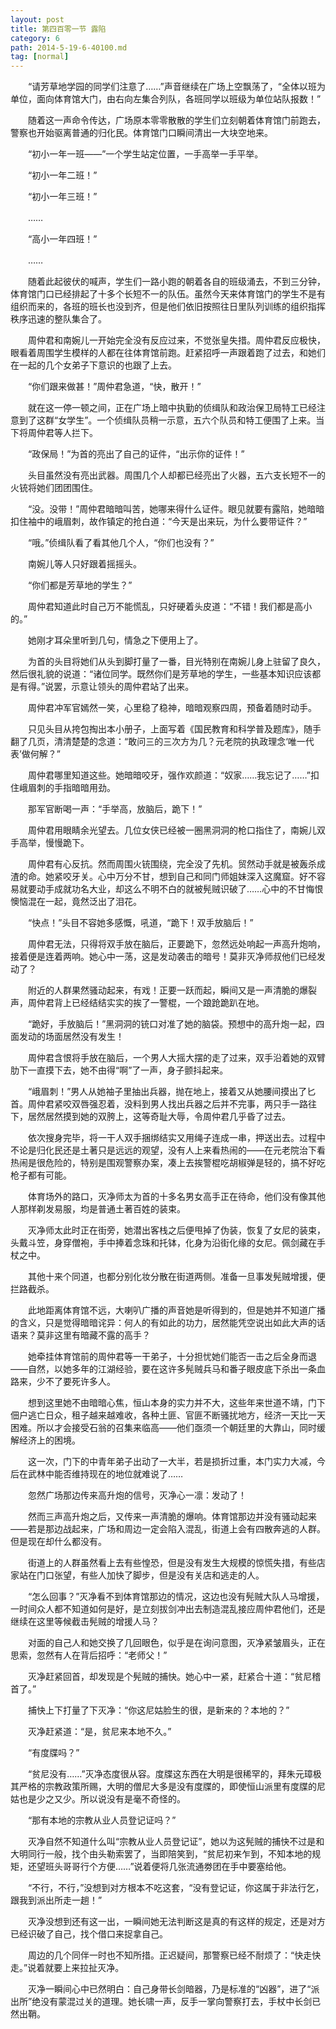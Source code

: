 ```yaml
---
layout: post
title: 第四百零一节 露陷
category: 6
path: 2014-5-19-6-40100.md
tag: [normal]
---
```


　　“请芳草地学园的同学们注意了……”声音继续在广场上空飘荡了，“全体以班为单位，面向体育馆大门，由右向左集合列队，各班同学以班级为单位站队报数！”

　　随着这一声命令传达，广场原本零零散散的学生们立刻朝着体育馆门前跑去，警察也开始驱离普通的归化民。体育馆门口瞬间清出一大块空地来。

　　“初小一年一班——”一个学生站定位置，一手高举一手平举。

　　“初小一年二班！”

　　“初小一年三班！”

　　……

　　“高小一年四班！”

　　……

　　随着此起彼伏的喊声，学生们一路小跑的朝着各自的班级涌去，不到三分钟，体育馆门口已经排起了十多个长短不一的队伍。虽然今天来体育馆门的学生不是有组织而来的，各班的班长也没到齐，但是他们依旧按照往日里队列训练的组织指挥秩序迅速的整队集合了。

　　周仲君和南婉儿一开始完全没有反应过来，不觉张皇失措。周仲君反应极快，眼看着周围学生模样的人都在往体育馆前跑。赶紧招呼一声跟着跑了过去，和她们在一起的几个女弟子下意识的也跟了上去。

　　“你们跟来做甚！”周仲君急道，“快，散开！”

　　就在这一停一顿之间，正在广场上暗中执勤的侦缉队和政治保卫局特工已经注意到了这群“女学生”。一个侦缉队员稍一示意，五六个队员和特工便围了上来。当下将周仲君等人拦下。

　　“政保局！”为首的亮出了自己的证件，“出示你的证件！”

　　头目虽然没有亮出武器。周围几个人却都已经亮出了火器，五六支长短不一的火铳将她们团团围住。

　　“没。没带！”周仲君暗暗叫苦，她哪来得什么证件。眼见就要有露陷，她暗暗扣住袖中的峨眉刺，故作镇定的抢白道：“今天是出来玩，为什么要带证件？”

　　“哦。”侦缉队看了看其他几个人，“你们也没有？”

　　南婉儿等人只好跟着摇摇头。

　　“你们都是芳草地的学生？”

　　周仲君知道此时自己万不能慌乱，只好硬着头皮道：“不错！我们都是高小的。”

　　她刚才耳朵里听到几句，情急之下便用上了。

　　为首的头目将她们从头到脚打量了一番，目光特别在南婉儿身上驻留了良久，然后很礼貌的说道：“诸位同学。既然你们是芳草地的学生，一些基本知识应该都是有得。”说罢，示意让领头的周仲君站了出来。

　　周仲君冲军官嫣然一笑，心里稳了稳神，暗暗观察四周，预备着随时动手。

　　只见头目从挎包掏出本小册子，上面写着《国民教育和科学普及题库》，随手翻了几页，清清楚楚的念道：“敢问三的三次方为几？元老院的执政理念‘唯一代表’做何解？”

　　周仲君哪里知道这些。她暗暗咬牙，强作欢颜道：“奴家……我忘记了……”扣住峨眉刺的手指暗暗用劲。

　　那军官断喝一声：“手举高，放脑后，跪下！”

　　周仲君用眼睛余光望去。几位女侠已经被一圈黑洞洞的枪口指住了，南婉儿双手高举，慢慢跪下。

　　周仲君有心反抗。然而周围火铳围绕，完全没了先机。贸然动手就是被轰杀成渣的命。她紧咬牙关。心中万分不甘，想到自己和同门师姐妹深入这魔窟。好不容易就要动手成就功名大业，却这么不明不白的就被髡贼识破了……心中的不甘悔恨懊恼混在一起，竟然泛出了泪花。

　　“快点！”头目不容她多感慨，吼道，“跪下！双手放脑后！”

　　周仲君无法，只得将双手放在脑后，正要跪下，忽然远处响起一声高升炮响，接着便是连着两响。她心中一荡，这是发动袭击的暗号！莫非灭净师叔他们已经发动了？

　　附近的人群果然骚动起来，有戏！正要一跃而起，瞬间又是一声清脆的爆裂声，周仲君背上已经结结实实的挨了一警棍，一个踉跄跪趴在地。

　　“跪好，手放脑后！”黑洞洞的铳口对准了她的脑袋。预想中的高升炮一起，四面发动的场面居然没有发生！

　　周仲君含恨将手放在脑后，一个男人大摇大摆的走了过来，双手沿着她的双臂肋下一直摸下去，她不由得“啊”了一声，身子颤抖起来。

　　“峨眉刺！”男人从她袖子里抽出兵器，抛在地上，接着又从她腰间摸出了匕首。周仲君紧咬双唇强忍着，没料到男人找出兵器之后并不完事，两只手一路往下，居然居然摸到她的双胯上，这等奇耻大辱，令周仲君几乎昏了过去。

　　依次搜身完毕，将一干人双手捆绑结实又用绳子连成一串，押送出去。过程中不论是归化民还是土著只是远远的观望，没有人上来看热闹的——在元老院治下看热闹是很危险的，特别是围观警察办案，凑上去挨警棍吃胡椒弹是轻的，搞不好吃枪子都有可能。

　　体育场外的路口，灭净师太为首的十多名男女高手正在待命，他们没有像其他人那样剃发易服，均是普通土著百姓的装束。

　　灭净师太此时正在街旁，她潜出客栈之后便甩掉了伪装，恢复了女尼的装束，头戴斗笠，身穿僧袍，手中捧着念珠和托钵，化身为沿街化缘的女尼。佩剑藏在手杖之中。

　　其他十来个同道，也都分别化妆分散在街道两侧。准备一旦事发髡贼增援，便拦路截杀。

　　此地距离体育馆不远，大喇叭广播的声音她是听得到的，但是她并不知道广播的含义，只是觉得暗暗诧异：何人的有如此的功力，居然能凭空说出如此大声的话语来？莫非这里有暗藏不露的高手？

　　她牵挂体育馆前的周仲君等一干弟子，十分担忧她们能否一击之后全身而退——自然，以她多年的江湖经验，要在这许多髡贼兵马和番子眼皮底下杀出一条血路来，少不了要死许多人。

　　想到这里她不由暗暗心焦，恒山本身的实力并不大，这些年来世道不靖，门下佃户逃亡日众，租子越来越难收，各种土匪、官匪不断骚扰地方，经济一天比一天困难。所以才会接受石翁的召集来临高——他们亟须一个朝廷里的大靠山，同时缓解经济上的困境。

　　这一次，门下的中青年弟子出动了一大半，若是损折过重，本门实力大减，今后在武林中能否维持现在的地位就难说了……

　　忽然广场那边传来高升炮的信号，灭净心一凛：发动了！

　　然而三声高升炮之后，又传来一声清脆的爆响。体育馆那边并没有骚动起来——若是那边战起来，广场和周边一定会陷入混乱，街道上会有四散奔逃的人群。但是现在却什么都没有。

　　街道上的人群虽然看上去有些惶恐，但是没有发生大规模的惊慌失措，有些店家站在门口张望，有些人加快了脚步，但是没有关店和逃走的人。

　　“怎么回事？”灭净看不到体育馆那边的情况，这边也没有髡贼大队人马增援，一时间众人都不知道如何是好，是立刻拔剑冲出去制造混乱接应周仲君他们，还是继续在这里等候截击髡贼的增援人马？

　　对面的自己人和她交换了几回眼色，似乎是在询问意图，灭净紧皱眉头，正在思索，忽然有人在背后招呼：“老师父！”

　　灭净赶紧回首，却发现是个髡贼的捕快。她心中一紧，赶紧合十道：“贫尼稽首了。”

　　捕快上下打量了下灭净：“你这尼姑脸生的很，是新来的？本地的？”

　　灭净赶紧道：“是，贫尼来本地不久。”

　　“有度牒吗？”

　　“贫尼没有……”灭净态度很从容。度牒这东西在大明是很稀罕的，拜朱元璋极其严格的宗教政策所赐，大明的僧尼大多是没有度牒的，即使恒山派里有度牒的尼姑也是少之又少。所以说没有是毫不奇怪的。

　　“那有本地的宗教从业人员登记证吗？”

　　灭净自然不知道什么叫“宗教从业人员登记证”，她以为这髡贼的捕快不过是和大明同行一般，找个由头勒索罢了，当即陪笑到，“贫尼初来乍到，不知本地的规矩，还望班头哥哥行个方便……”说着便将几张流通劵团在手中要塞给他。

　　“不行，不行，”没想到对方根本不吃这套，“没有登记证，你这属于非法行乞，跟我到派出所走一趟！”

　　灭净没想到还有这一出，一瞬间她无法判断这是真的有这样的规定，还是对方已经识破了自己，找个借口来捉拿自己。

　　周边的几个同伴一时也不知所措。正迟疑间，那警察已经不耐烦了：“快走快走。”说着就要上来拉扯灭净。

　　灭净一瞬间心中已然明白：自己身带长剑暗器，乃是标准的“凶器”，进了“派出所”绝没有蒙混过关的道理。她长啸一声，反手一掌向警察打去，手杖中长剑已然出鞘。

